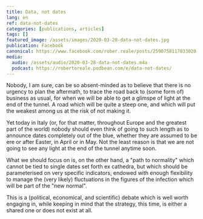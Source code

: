 ```yaml
---
title: Data, not dates
lang: en
ref: data-not-dates
categories: [publications, articles]
tags: []
featured_image: /assets/images/2020-03-28-data-not-dates.jpg
publication: Facebook
canonical: https://www.facebook.com/rober.reale/posts/2590758117833020
media:
  audio: /assets/audio/2020-03-28-data-not-dates.m4a
  podcast: https://robertoreale.podbean.com/e/data-not-dates/
---
```


Nobody, I am sure, can be so absent-minded as to believe that there is no urgency to plan the aftermath, to trace the road back to (some form of) business as usual, for when we will be able to get a glimspe of light at the end of the tunnel. A road which will be quite a steep one, and which will put the weakest among us at the risk of not making it.

Yet today in Italy (or, for that matter, throughout Europe and the greatest part of the world) nobody should even think of going to such length as to announce dates completely out of the blue, whether they are assumed to be ere or after Easter, in April or in May. Not the least reason is that we are not going to see any light at the end of the tunnel anytime soon.

What we should focus on is, on the other hand, a "path to normality" which cannot be tied to single dates set forth ex cathedra, but which should be parameterised on very specific indicators, endowed with enough flexibility to manage the (very likely) fluctuations in the figures of the infection which will be part of the "new normal".

This is a (political, economical, and scientific) debate which is well worth engaging in, while keeping in mind that the strategy, this time, is either a shared one or does not exist at all.
